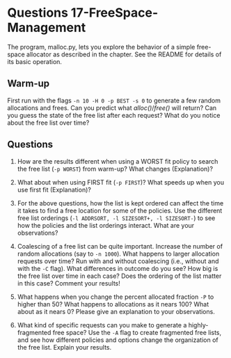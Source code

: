 # Questions 17-FreeSpace-Management

The program, malloc.py, lets you explore the behavior of a simple free-space allocator as described in the chapter. See the README for details of its basic operation.

## Warm-up

First run with the flags `-n 10 -H 0 -p BEST -s 0` to generate a few random allocations and frees. Can you predict what *alloc()*/*free()* will return? Can you guess the state of the free list after each request? What do you notice about the free list over time?

## Questions

1. How are the results different when using a WORST fit policy to search the free list (`-p WORST`) from warm-up? What changes (Explanation)?

2. What about when using FIRST fit (`-p FIRST`)? What speeds up when you use first fit (Explanation)?

3. For the above questions, how the list is kept ordered can affect the time it takes to find a free location for some of the policies. Use the different free list orderings (`-l ADDRSORT, -l SIZESORT+, -l SIZESORT-`) to see how the policies and the list orderings interact. What are your observations?

4. Coalescing of a free list can be quite important. Increase the number of random allocations (say to `-n 1000`). What happens to larger allocation requests over time? Run with and without coalescing (i.e., without and with the `-C` flag). What differences in outcome do you see? How big is the free list over time in each case? Does the ordering of the list matter in this case? Comment your results!

5. What happens when you change the percent allocated fraction `-P` to higher than 50? What happens to allocations as it nears 100? What about as it nears 0? Please give an explanation to your observations.

6. What kind of specific requests can you make to generate a highly-fragmented free space? Use the `-A` flag to create fragmented free lists, and see how different policies and options change the organization of the free list. Explain your results.
